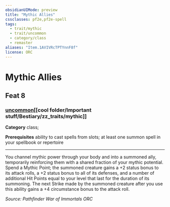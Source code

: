 ```yaml
---
obsidianUIMode: preview
title: "Mythic Allies"
cssclasses: pf2e,pf2e-spell
tags:
  - trait/mythic
  - trait/uncommon
  - category/class
  - remaster
aliases: "Item.1AVIVRcTPTYnnF8f"
license: ORC
---
```

# Mythic Allies
## Feat 8
### [uncommon](cool%20folder/Important%20stuff/Bestiary/zz_traits/uncommon.md "Uncommon Rarity Trait")[[cool folder/Important stuff/Bestiary/zz_traits/mythic]]

**Category** class; 



**Prerequisites** ability to cast spells from slots; at least one summon spell in your spellbook or repertoire
* * *
You channel mythic power through your body and into a summoned ally, temporarily reinforcing them with a shared fraction of your mythic potential. Spend a Mythic Point; the summoned creature gains a +2 status bonus to its attack rolls, a +2 status bonus to all of its defenses, and a number of additional Hit Points equal to your level that last for the duration of its summoning. The next Strike made by the summoned creature after you use this ability gains a +4 circumstance bonus to the attack roll.

*Source: Pathfinder War of Immortals*
*ORC*